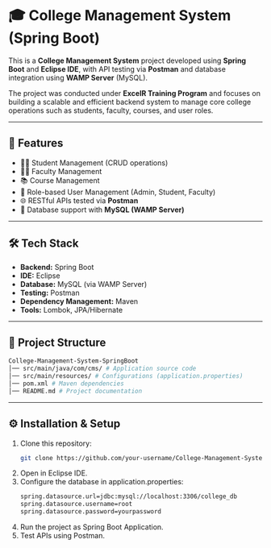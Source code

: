 # 🎓 College Management System (Spring Boot)

This is a **College Management System** project developed using **Spring Boot** and **Eclipse IDE**, with API testing via **Postman** and database integration using **WAMP Server** (MySQL).  

The project was conducted under **ExcelR Training Program** and focuses on building a scalable and efficient backend system to manage core college operations such as students, faculty, courses, and user roles.

---

## 🚀 Features
- 👨‍🎓 Student Management (CRUD operations)
- 👩‍🏫 Faculty Management
- 📚 Course Management
- 👥 Role-based User Management (Admin, Student, Faculty)
- 🌐 RESTful APIs tested via **Postman**
- 💾 Database support with **MySQL (WAMP Server)**

---

## 🛠️ Tech Stack
- **Backend:** Spring Boot  
- **IDE:** Eclipse  
- **Database:** MySQL (via WAMP Server)  
- **Testing:** Postman  
- **Dependency Management:** Maven  
- **Tools:** Lombok, JPA/Hibernate  

---

## 📂 Project Structure
```bash
College-Management-System-SpringBoot
│── src/main/java/com/cms/ # Application source code
│── src/main/resources/ # Configurations (application.properties)
│── pom.xml # Maven dependencies
│── README.md # Project documentation
```
---

## ⚙️ Installation & Setup
1. Clone this repository:
   ```bash
   git clone https://github.com/your-username/College-Management-System-SpringBoot.git
   ```
2. Open in Eclipse IDE.
3. Configure the database in application.properties:
   ```bash
   spring.datasource.url=jdbc:mysql://localhost:3306/college_db
   spring.datasource.username=root
   spring.datasource.password=yourpassword
   ```
4. Run the project as Spring Boot Application.
5. Test APIs using Postman.


